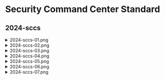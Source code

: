 # Security Command Center Standard

## 2024-sccs

<details>
<summary>2024-sccs-01.png</summary>

![](./2024-sccs-01.png)

</details>

<details>
<summary>2024-sccs-02.png</summary>

![](./2024-sccs-02.png)

</details>

<details>
<summary>2024-sccs-03.png</summary>

![](./2024-sccs-03.png)

</details>

<details>
<summary>2024-sccs-04.png</summary>

![](./2024-sccs-04.png)

</details>

<details>
<summary>2024-sccs-05.png</summary>

![](./2024-sccs-05.png)

</details>

<details>
<summary>2024-sccs-06.png</summary>

![](./2024-sccs-06.png)

</details>

<details>
<summary>2024-sccs-07.png</summary>

![](./2024-sccs-07.png)

</details>
